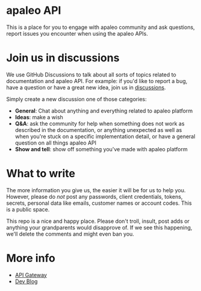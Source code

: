 # apaleo API
This is a place for you to engage with apaleo community and ask questions, report issues you encounter when using the apaleo APIs.

# Join us in discussions
We use GitHub Discussions to talk about all sorts of topics related to documentation and apaleo API. For example: if you'd like to report a bug, have a question or have a great new idea, join us in [discussions](https://github.com/apaleo/api/discussions).

Simply create a new discussion one of those categories:
- **General**: Chat about anything and everything related to apaleo platform
- **Ideas**: make a wish
- **Q&A**: ask the community for help when something does not work as described in the documentation, or anything unexpected as well as when you're stuck on a specific implementation detail, or have a general question on all things apaleo API
- **Show and tell**: show off something you've made with apaleo platform

# What to write
The more information you give us, the easier it will be for us to help you. However, please do *not* post any passwords, client credentials, tokens, secrets, personal data like emails, customer names or account codes. This is a public space.

This repo is a nice and happy place. Please don't troll, insult, post adds or anything your grandparents would disapprove of. If we see this happening, we'll delete the comments and might even ban you.

# More info
- [API Gateway](https://api.apaleo.com/)
- [Dev Blog](https://apaleo.com/dev)

